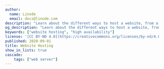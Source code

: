 ```yaml
---
author:
  name: Linode
  email: docs@linode.com
description: "Learn about the different ways to host a website, from a simple static site to a cluster of highly-available web servers."
og_description: "Learn about the different ways to host a website, from a simple static site to a cluster of highly-available web servers."
keywords: ["website hosting", "high availability"]
license: '[CC BY-ND 4.0](https://creativecommons.org/licenses/by-nd/4.0)'
published: 2020-09-01
title: Website Hosting
show_in_lists: true
cascade:
    tags: ["web server"]
---
```


